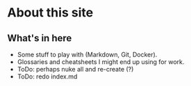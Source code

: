 # About this site

## What's in here

  - Some stuff to play with (Markdown, Git, Docker).
  - Glossaries and cheatsheets I might end up using for work.
  - ToDo: perhaps nuke all and re-create (?)
  - ToDo: redo index.md
  


